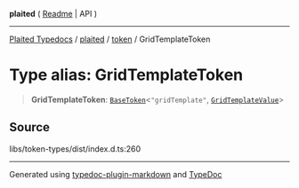 **plaited** ( [Readme](../../README.md) \| API )

***

[Plaited Typedocs](../../../modules.md) / [plaited](../../modules.md) / [token](../README.md) / GridTemplateToken

# Type alias: GridTemplateToken

> **GridTemplateToken**: [`BaseToken`](BaseToken.md)\<`"gridTemplate"`, [`GridTemplateValue`](GridTemplateValue.md)\>

## Source

libs/token-types/dist/index.d.ts:260

***

Generated using [typedoc-plugin-markdown](https://www.npmjs.com/package/typedoc-plugin-markdown) and [TypeDoc](https://typedoc.org/)
